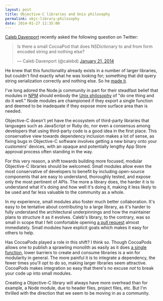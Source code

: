 ```yaml
---
layout: post
title: Objective-C libraries and Unix philosophy
permalink: objc-library-philosophy
date: 2014-01-27 11:35:00
---
```


[Caleb Davenport](https://twitter.com/calebd) recently asked the following question on Twitter:

<blockquote class="twitter-tweet" lang="en"><p>Is there a small CocoaPod that does NSDictionary to and from form encoded string and nothing else?</p>&mdash; Caleb Davenport (@calebd) <a href="https://twitter.com/calebd/statuses/425705753404379136">January 21, 2014</a></blockquote>
<script src="http://platform.twitter.com/widgets.js" charset="utf-8">&nbsp;</script>

He knew that this functionality already exists in a number of larger libraries, but couldn't find exactly what he was looking for; something that did query string serialization correctly and nothing else. So he [made it](https://github.com/calebd/CMDQueryStringSerialization).

I've long adored the Node.js community in part for their steadfast belief that modules in [NPM](https://npmjs.org) should embody the [Unix philosophy](http://en.wikipedia.org/wiki/Unix_philosophy) of "do one thing and do it well." Node modules are championed if they export a single function and deemed to be inadequate if they expose more surface area than is needed.

Objective-C doesn't yet have the ecosystem of third-party libraries that languages such as JavaScript or Ruby do, nor even a consensus among developers that using third-party code is a good idea in the first place. This conservative view towards dependency inclusion makes a lot of sense, as fixing bugs in Objective-C software involves getting a new binary onto your customers' devices, with an opaque and potentially lengthy App Store approval process often standing in the way.

For this very reason, a shift towards building more focused, modular Objective-C libraries should be welcomed. Small modules allow even the most conservative of developers to benefit by including open-source components that are easy to understand, thoroughly tested, and expose only the most pertinent of APIs. The more a library does, the harder it is to understand what it's doing and how well it's doing it, making it less likely to be used and far less valuable to the community as a whole.

In my experience, small modules also foster much better collaboration. It's easy to be tentative about contributing to a large library, as it's harder to fully understand the architectural underpinnings and how the maintainer plans to structure it as it evolves. Caleb's library, to the contrary, was so small in scope that I felt comfortable opening [a pull request](https://github.com/calebd/CMDQueryStringSerialization/pull/1) almost immediately. Small modules have explicit goals which makes it easy for others to help.

Has CocoaPods played a role in this shift? I think so. Though CocoaPods allows one to publish a sprawling monolith as easily as it does [a single function](https://github.com/irace/BRYParseKeyboardNotification), lower barriers to create and consume libraries is a win for modularity in general. The more painful it is to integrate a dependency, the fewer times you'll opt to do so, making larger libraries seem attractive. CocoaPods makes integration so easy that there's no excuse *not* to break your code up into small modules.

Creating a Objective-C library will always have more overhead than for example, a Node module, due to header files, project files, etc. But I'm thrilled with the direction that we seem to be moving in as a community.
